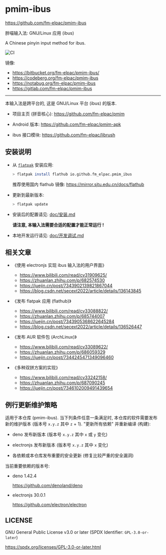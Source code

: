 # pmim-ibus

<https://github.com/fm-elpac/pmim-ibus>

胖喵输入法: GNU/Linux 应用 (ibus)

A Chinese pinyin input method for ibus.

![CI](https://github.com/fm-elpac/pmim-ibus/actions/workflows/ci.yml/badge.svg)

镜像:

- <https://bitbucket.org/fm-elpac/pmim-ibus/>
- <https://codeberg.org/fm-elpac/pmim-ibus>
- <https://notabug.org/fm-elpac/pmim-ibus>
- <https://gitlab.com/fm-elpac/pmim-ibus>

---

本输入法是跨平台的, 这是 GNU/Linux 平台 (ibus) 的版本.

- 项目主页 (拼音核心): <https://github.com/fm-elpac/pmim>

- Android 版本: <https://github.com/fm-elpac/pmim-apk>

- ibus 接口模块: <https://github.com/fm-elpac/librush>

## 安装说明

- 从 [`flatpak`](https://flatpak.org/setup/) 安装应用:

  ```sh
  > flatpak install flathub io.github.fm_elpac.pmim_ibus
  ```

  推荐使用国内 flathub 镜像: <https://mirror.sjtu.edu.cn/docs/flathub>

- 更新到最新版本:

  ```sh
  > flatpak update
  ```

- 安装后的配置请见: [doc/安装.md](./doc/安装.md)

  **请注意, 本输入法需要合适的配置才能正常运行 !**

- 本地开发运行请见: [doc/开发调试.md](./doc/开发调试.md)

## 相关文章

- 《使用 electronjs 实现 ibus 输入法的用户界面》
  - <https://www.bilibili.com/read/cv31909625/>
  - <https://zhuanlan.zhihu.com/p/682574530>
  - <https://juejin.cn/post/7343902139821867044>
  - <https://blog.csdn.net/secext2022/article/details/136143845>

- 《发布 flatpak 应用 (flathub)》
  - <https://www.bilibili.com/read/cv33088822/>
  - <https://zhuanlan.zhihu.com/p/685744007>
  - <https://juejin.cn/post/7343905368622645284>
  - <https://blog.csdn.net/secext2022/article/details/136526447>

- 《发布 AUR 软件包 (ArchLinux)》
  - <https://www.bilibili.com/read/cv33089622/>
  - <https://zhuanlan.zhihu.com/p/686059329>
  - <https://juejin.cn/post/7344245471349096460>

- 《多种双拼方案的实现》
  - <https://www.bilibili.com/read/cv33242158/>
  - <https://zhuanlan.zhihu.com/p/687090245>
  - <https://juejin.cn/post/7346102009491439654>

## 例行更新维护策略

适用于本仓库 (pmim-ibus). 当下列条件任意一条满足时,
本仓库的软件需要发布新的维护版本 (版本号 `x.y.z` 其中 `z` + 1). "更新所有依赖"
并重新编译 (构建):

- deno 发布新版本 (版本号 `x.y.z` 其中 `x` 或 `y` 变化)

- electronjs 发布新版本 (版本号 `x.y.z` 其中 `x` 变化)

- 各依赖或本仓库发布重要的安全更新 (修复比较严重的安全漏洞)

当前重要依赖的版本号:

- deno 1.42.4

  <https://github.com/denoland/deno>

- electronjs 30.0.1

  <https://github.com/electron/electron>

## LICENSE

GNU General Public License v3.0 or later (SPDX Identifier: `GPL-3.0-or-later`)

<https://spdx.org/licenses/GPL-3.0-or-later.html>
